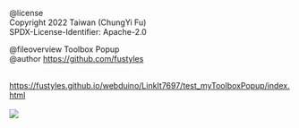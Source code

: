 @license<br>
Copyright 2022 Taiwan (ChungYi Fu)<br>
SPDX-License-Identifier: Apache-2.0<br>

@fileoverview Toolbox Popup<br>
@author https://github.com/fustyles<br><br>

https://fustyles.github.io/webduino/LinkIt7697/test_myToolboxPopup/index.html
<br><br>
<img src="https://fustyles.github.io/webduino/LinkIt7697/test_myToolboxPopup/index.jpg">
